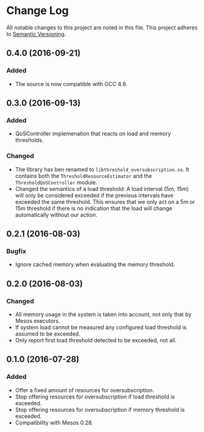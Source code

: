 Change Log
==========

All notable changes to this project are noted in this file. This project adheres to [Semantic
Versioning](http://semver.org/).


0.4.0 (2016-09-21)
------------------

### Added

* The source is now compatible with GCC 4.9.

0.3.0 (2016-09-13)
------------------

### Added

* QoSController implemenation that reacts on load and memory thresholds.

### Changed

* The library has ben renamed to `libthreshold_oversubscription.so`. It contains both the
  `ThresholdResourceEstimator` and the `ThresholdQoSController` module.
* Changed the semantics of a load threshold: A load interval (5m, 15m) will only be considered
  exceeded if the previous intervals have exceeded the same threshold. This ensures
  that we only act on a 5m or 15m threshold if there is no indication that the load will change
  automatically without our action.

0.2.1 (2016-08-03)
------------------

### Bugfix

* Ignore cached memory when evaluating the memory threshold.


0.2.0 (2016-08-03)
------------------

### Changed

* All memory usage in the system is taken into account, not only that by Mesos executors.
* If system load cannot be measured any configured load threshold is assumed to be exceeded.
* Only report first load threshold detected to be exceeded, not all.


0.1.0 (2016-07-28)
------------------

### Added

* Offer a fixed amount of resources for oversubscription.
* Stop offering resources for oversubscription if load threshold is exceeded.
* Stop offering resources for oversubscription if memory threshold is exceeded.
* Compatibility with Mesos 0.28.
